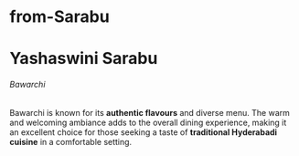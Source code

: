 # from-Sarabu
# Yashaswini Sarabu
###### Bawarchi 

Bawarchi is known for its **authentic flavours** and diverse menu. The warm and welcoming ambiance adds to the overall dining experience, making it an excellent choice for those seeking a taste of **traditional Hyderabadi cuisine** in a comfortable setting.
